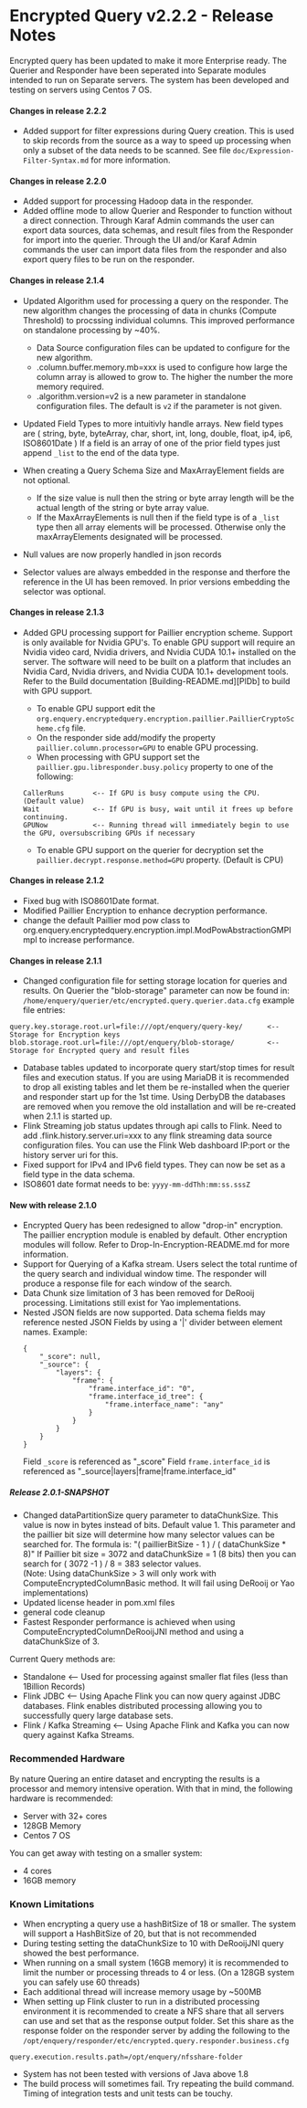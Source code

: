 # Encrypted Query v2.2.2 - Release Notes

Encrypted query has been updated to make it more Enterprise ready.   The Querier and Responder have been seperated into Separate modules intended to run on Separate servers.   The system has been developed and testing on servers using Centos 7 OS.

#### Changes in release 2.2.2
* Added support for filter expressions during Query creation. This is used to skip records from the source as a way to speed up processing 
when only a subset of the data needs to be scanned. See file `doc/Expression-Filter-Syntax.md` for more information.

#### Changes in release 2.2.0
* Added support for processing Hadoop data in the responder.  
* Added offline mode to allow Querier and Responder to function without a direct connection.  Through Karaf Admin commands the user can export data sources, data schemas, and result files from the Responder for import into the querier.  Through the UI and/or Karaf Admin commands the user can import data files from the responder and also export query files to be run on the responder.

#### Changes in release 2.1.4
* Updated Algorithm used for processing a query on the responder.   The new algorithm changes the processing of data in chunks (Compute Threshold) to procssing individual columns.   This improved performance on standalone processing by ~40%.  
  * Data Source configuration files can be updated to configure for the new algorithm.
  * .column.buffer.memory.mb=xxx  is used to configure how large the column array is allowed to grow to.   The higher the number the more memory required.
  * .algorithm.version=v2  is a new parameter in standalone configuration files.  The default is `v2` if the parameter is not given.

* Updated Field Types to more intuitivly handle arrays.   New field types are ( string, byte, byteArray, char, short, int, long, double, float, ip4, ip6, ISO8601Date )  If a field is an array of one of the prior field types just append `_list` to the end of the data type.
* When creating a Query Schema Size and MaxArrayElement fields are not optional.
  * If the size value is null then the string or byte array length will be the actual length of the string or byte array value. 
  * If the MaxArrayElements is null then if the field type is of a `_list` type then all array elements will be processed.  Otherwise only the maxArrayElements designated will be processed.

* Null values are now properly handled in json records
* Selector values are always embedded in the response and therfore the reference in the UI has been removed.   In prior versions embedding the selector was optional.   

#### Changes in release 2.1.3
* Added GPU processing support for Paillier encryption scheme.  Support is only available for Nvidia GPU's.   To enable GPU support will require an Nvidia video card, Nvidia drivers, and Nvidia CUDA 10.1+ installed on the server.  The software will need to be built on a platform that includes an Nvidia Card, Nvidia drivers, and Nvidia CUDA 10.1+ development tools.  Refer to the Build documentation  [Building-README.md][PlDb] to build with GPU support.
  
  - To enable GPU support edit the `org.enquery.encryptedquery.encryption.paillier.PaillierCryptoScheme.cfg` file.
  
   * On the responder side add/modify the property `paillier.column.processor=GPU` to enable GPU processing.
   * When processing with GPU support set the `paillier.gpu.libresponder.busy.policy` property to one of the following:
   ```
   CallerRuns       <-- If GPU is busy compute using the CPU.  (Default value)
   Wait             <-- If GPU is busy, wait until it frees up before continuing.
   GPUNow           <-- Running thread will immediately begin to use the GPU, oversubscribing GPUs if necessary 
   ```  
   * To enable GPU support on the querier for decryption set the `paillier.decrypt.response.method=GPU` property.    (Default is CPU)

#### Changes in release 2.1.2
* Fixed bug with ISO8601Date format.
* Modified Paillier Encryption to enhance decryption performance.
* change the default Paillier mod pow class to org.enquery.encryptedquery.encryption.impl.ModPowAbstractionGMPImpl to increase performance.
#### Changes in release 2.1.1
* Changed configuration file for setting storage location for queries and results.  On Querier the "blob-storage" parameter can now be found in: `/home/enquery/querier/etc/encrypted.query.querier.data.cfg` example file entries:
```
query.key.storage.root.url=file:///opt/enquery/query-key/      <-- Storage for Encryption keys
blob.storage.root.url=file:///opt/enquery/blob-storage/        <-- Storage for Encrypted query and result files
```
* Database tables updated to incorporate query start/stop times for result files and execution status.   If you are using MariaDB it is recommended to drop all existing tables and let them be re-installed when the querier and responder start up for the 1st time.   Using DerbyDB the databases are removed when you remove the old installation and will be re-created when 2.1.1 is started up.
* Flink Streaming job status updates through api calls to Flink.   Need to add .flink.history.server.uri=xxx to any flink streaming data source configuration files.   You can use the Flink Web dashboard IP:port or the history server uri for this.
* Fixed support for IPv4 and IPv6 field types.   They can now be set as a field type in the data schema.
* ISO8601 date format needs to be: `yyyy-mm-ddThh:mm:ss.sssZ`

#### New with release 2.1.0
* Encrypted Query has been redesigned to allow "drop-in" encryption.   The paillier encryption module is enabled by default.  Other encryption modules will follow.  Refer to Drop-In-Encryption-README.md for more information.
* Support for Querying of a Kafka stream.  Users select the total runtime of the query search and individual window time.  The responder will produce a response file for each window of the search.
* Data Chunk size limitation of 3 has been removed for DeRooij processing.  Limitations still exist for Yao implementations.
* Nested JSON fields are now supported.   Data schema fields may reference nested JSON Fields by using a '|' divider between element names.
Example:
    ```
    {
        "_score": null,
        "_source": {
            "layers": {
                "frame": {
                    "frame.interface_id": "0",
                    "frame.interface_id_tree": {
                        "frame.interface_name": "any"
                    }
                }
            }
        }
    }
    ```
    Field `_score` is referenced as "_score"
    Field `frame.interface_id` is referenced as "_source|layers|frame|frame.interface_id"

##### Release 2.0.1-SNAPSHOT
 * Changed dataPartitionSize query parameter to dataChunkSize.   This value is now in bytes instead of bits.  Default value 1.  This parameter and the paillier bit size will determine how many selector values
   can be searched for.  The formula is:
            "( paillierBitSize - 1 ) / ( dataChunkSize * 8)"   If Paillier bit size = 3072 and dataChunkSize = 1 (8 bits) then you can search for ( 3072 -1 ) / 8 = 383 selector values.  
        (Note: Using dataChunkSize > 3 will only work with ComputeEncryptedColumnBasic method.  It will fail using DeRooij or Yao implementations)
 * Updated license header in pom.xml files
 * general code cleanup
 * Fastest Responder performance is achieved when using ComputeEncryptedColumnDeRooijJNI method and using a dataChunkSize of 3.

Current Query methods are: 
 * Standalone <-- Used for processing against smaller flat files (less than 1Billion Records)
 * Flink JDBC <-- Using Apache Flink you can now query against JDBC databases.  Flink enables distributed processing allowing you to successfully query large database sets.  
 * Flink / Kafka Streaming <-- Using Apache Flink and Kafka you can now query against Kafka Streams.
 
### Recommended Hardware
By nature Quering an entire dataset and encrypting the results is a processor and memory intensive operation.  With that in mind, the following hardware is recommended:

 * Server with 32+ cores
 * 128GB Memory
 * Centos 7 OS

You can get away with testing on a smaller system:
 * 4 cores
 * 16GB memory

### Known Limitations
 * When encrypting a query use a hashBitSize of 18 or smaller.  The system will support a HashBitSize of 20, but that is not recommended
 * During testing setting the dataChunkSize to 10 with DeRooijJNI query showed the best performance.
 * When running on a small system (16GB memory) it is recommended to limit the number or processing threads to 4 or less.  (On a 128GB system you can safely use 60 threads)
 * Each additional thread will increase memory usage by ~500MB 
 * When setting up Flink cluster to run in a distributed processing environment it is recommended to create a NFS share that all servers can use and set that as the response output folder.  Set this share as the response folder on the responder server by adding the following to the `/opt/enquery/responder/etc/encrypted.query.responder.business.cfg`
  ```
query.execution.results.path=/opt/enquery/nfsshare-folder
  ```
* System has not been tested with versions of Java above 1.8
* The build process will sometimes fail.  Try repeating the build command.   Timing of integration tests and unit tests can be touchy.
